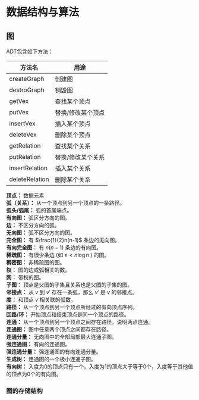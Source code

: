 # 数据结构与算法





## 图

ADT包含如下方法：

方法名         | 用途
---            | ---
createGraph    | 创建图
destroGraph    | 销毁图
getVex         | 查找某个顶点
putVex         | 替换/修改某个顶点
insertVex      | 插入某个顶点
deleteVex      | 删除某个顶点
getRelation    | 查找某个关系
putRelation    | 替换/修改某个关系
insertRelation | 插入某个关系
deleteRelation | 删除某个关系

**顶点：** 数据元素  
**弧（关系）：** 从一个顶点到另一个顶点的一条路径。  
**弧头/弧尾：** 弧的首尾端点。  
**有向图：** 弧区分方向的图。  
**边：** 不区分方向的弧。  
**无向图：** 弧不区分方向的图。  
**完全图：** 有 $\frac{1}{2}n(n-1)$ 条边的无向图。  
**有向完全图：** 有 $n(n-1)$ 条边的有向图。  
**稀疏图：** 有很少条边 (如 $e<n\log{n}$ ) 的图。  
**稠密图：** 非稀疏图的图。  
**权：** 图的边或弧相关的数。  
**网：** 带权的图。  
**子图：** 顶点是父图的子集且关系也是父图的子集的图。  
**邻接点：** 从 $v$ 到 $v'$ 存在一条弧，那么 $v'$ 是 $v$ 的邻接点。  
**度：** 和顶点 $v$ 相关联的弧数。  
**路径：** 从一个顶点到另一个顶点所经过的有向顶点序列。  
**回路/环：** 开始顶点和结束顶点是同一个顶点的路径。  
**连通：** 从一个顶点到另一个顶点之间存在路径，说明两点连通。  
**连通图：** 图中任意两个顶点之间都存在路径。  
**连通分量：** 无向图中的全部局部最大连通子图。  
**强连通图：** 有向的连通图。  
**强连通分量：** 强连通图的有向连通分量。  
**生成树：** 连通图的一个极小连通子图。  
**有向树：** 入度为0的顶点只有一个，入度为1的顶点大于等于0个，入度等于其他值的顶点为0个的有向图。  




### 图的存储结构
